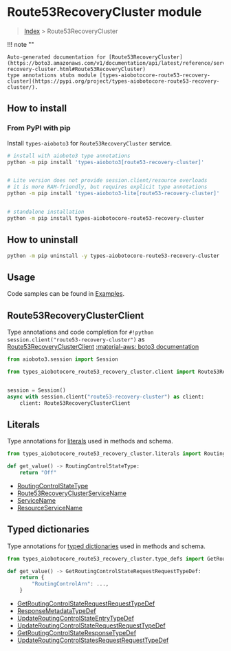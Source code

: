 # Route53RecoveryCluster module

> [Index](../README.md) > Route53RecoveryCluster


!!! note ""

    Auto-generated documentation for [Route53RecoveryCluster](https://boto3.amazonaws.com/v1/documentation/api/latest/reference/services/route53-recovery-cluster.html#Route53RecoveryCluster)
    type annotations stubs module [types-aiobotocore-route53-recovery-cluster](https://pypi.org/project/types-aiobotocore-route53-recovery-cluster/).

## How to install



### From PyPI with pip

Install `types-aioboto3` for `Route53RecoveryCluster` service.

```bash
# install with aioboto3 type annotations
python -m pip install 'types-aioboto3[route53-recovery-cluster]'


# Lite version does not provide session.client/resource overloads
# it is more RAM-friendly, but requires explicit type annotations
python -m pip install 'types-aioboto3-lite[route53-recovery-cluster]'


# standalone installation
python -m pip install types-aiobotocore-route53-recovery-cluster
```



## How to uninstall

```bash
python -m pip uninstall -y types-aiobotocore-route53-recovery-cluster
```

## Usage

Code samples can be found in [Examples](./usage.md).

## Route53RecoveryClusterClient

Type annotations and code completion for  `#!python session.client("route53-recovery-cluster")` as [Route53RecoveryClusterClient](./client.md)
[:material-aws: boto3 documentation](https://boto3.amazonaws.com/v1/documentation/api/latest/reference/services/route53-recovery-cluster.html#Route53RecoveryCluster.Client)

```python title="Usage example"
from aioboto3.session import Session

from types_aiobotocore_route53_recovery_cluster.client import Route53RecoveryClusterClient


session = Session()
async with session.client("route53-recovery-cluster") as client:
    client: Route53RecoveryClusterClient
```








## Literals

Type annotations for [literals](./literals.md) used in methods and schema.

```python title="Usage example"
from types_aiobotocore_route53_recovery_cluster.literals import RoutingControlStateType

def get_value() -> RoutingControlStateType:
    return "Off"
```

- [RoutingControlStateType](./literals.md#routingcontrolstatetype)
- [Route53RecoveryClusterServiceName](./literals.md#route53recoveryclusterservicename)
- [ServiceName](./literals.md#servicename)
- [ResourceServiceName](./literals.md#resourceservicename)




## Typed dictionaries

Type annotations for [typed dictionaries](./type_defs.md) used in methods and schema.

```python title="Usage example"
from types_aiobotocore_route53_recovery_cluster.type_defs import GetRoutingControlStateRequestRequestTypeDef

def get_value() -> GetRoutingControlStateRequestRequestTypeDef:
    return {
        "RoutingControlArn": ...,
    }
```

- [GetRoutingControlStateRequestRequestTypeDef](./type_defs.md#getroutingcontrolstaterequestrequesttypedef)
- [ResponseMetadataTypeDef](./type_defs.md#responsemetadatatypedef)
- [UpdateRoutingControlStateEntryTypeDef](./type_defs.md#updateroutingcontrolstateentrytypedef)
- [UpdateRoutingControlStateRequestRequestTypeDef](./type_defs.md#updateroutingcontrolstaterequestrequesttypedef)
- [GetRoutingControlStateResponseTypeDef](./type_defs.md#getroutingcontrolstateresponsetypedef)
- [UpdateRoutingControlStatesRequestRequestTypeDef](./type_defs.md#updateroutingcontrolstatesrequestrequesttypedef)

